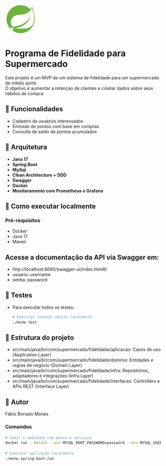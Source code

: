<img src="https://raw.githubusercontent.com/github/explore/main/topics/spring-boot/spring-boot.png" width="100" alt="Programa de Fidelidade"/>

# Programa de Fidelidade para Supermercado

Este projeto é um MVP de um sistema de fidelidade para um supermercado de médio porte.  
O objetivo é aumentar a retenção de clientes e coletar dados sobre seus hábitos de compra.

## 🎯 Funcionalidades

- Cadastro de usuários interessados
- Emissão de pontos com base em compras
- Consulta de saldo de pontos acumulados

## 🧱 Arquitetura

- **Java 17**
- **Spring Boot**
- **MySql**
- **Clean Architecture + DDD**
- **Swagger**
- **Docker**
- **Monitoramento com Prometheus e Grafana**

## 🚀 Como executar localmente

### Pré-requisitos

- Docker
- Java 17
- Maven

## Acesse a documentação da API via Swagger em:
- http://localhost:8080/swagger-ui/index.html#/
- usuario: username
- senha: password

## 🧪 Testes
 - Para executar todos os testes:
   ```bash
   # Executar comando abaixo localmente
   ./mvnw test

## 📂 Estrutura do projeto
 - src/main/java/br/com/supermercado/fidelidade/aplicacao: Casos de uso (Application Layer)
 - src/main/java/br/com/supermercado/fidelidade/dominio: Entidades e regras de negócio (Domain Layer)
 - src/main/java/br/com/supermercado/fidelidade/infra: Repositórios, adaptadores e integrações (Infra Layer)
 - src/main/java/br/com/supermercado/fidelidade/interfaces: Controllers e APIs REST (Interface Layer)

## 👤 Autor
Fábio Borsato Morais

### Comandos

```bash
# Subir o ambiente com banco e serviços
docker run --detach --env MYSQL_ROOT_PASSWORD=password --env MYSQL_USER=user-fidelidade --env MYSQL_PASSWORD=password --env MYSQL_DATABASE=fidelidade --name mysql --publish 3306:3306 mysql:8-oracle

# Executar aplicação localmente
./mvnw spring-boot:run

